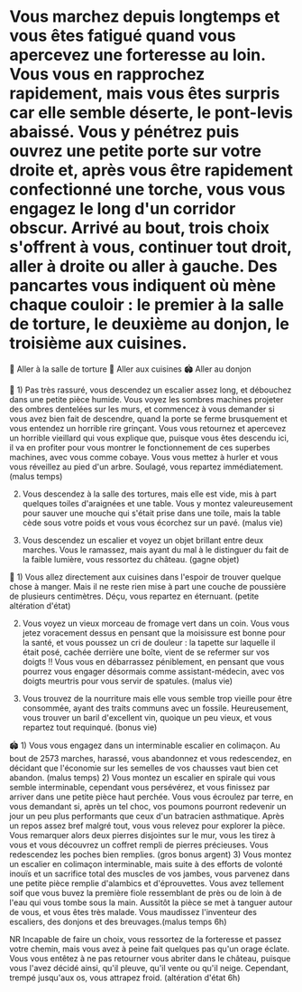 # Vous marchez depuis longtemps et vous êtes fatigué quand vous apercevez une forteresse au loin. Vous vous en rapprochez rapidement, mais vous êtes surpris car elle semble déserte, le pont-levis abaissé. Vous y pénétrez puis ouvrez une petite porte sur votre droite et, après vous être rapidement confectionné une torche, vous vous engagez le long d'un corridor obscur. Arrivé au bout, trois choix s'offrent à vous, continuer tout droit, aller à droite ou aller à gauche. Des pancartes vous indiquent où mène chaque couloir : le premier à la salle de torture, le deuxième au donjon, le troisième aux cuisines.

🔦 Aller à la salle de torture
🧀 Aller aux cuisines
🏟 Aller au donjon

🔦 1) Pas très rassuré, vous descendez un escalier assez long, et débouchez dans une petite pièce humide. Vous voyez les sombres machines projeter des ombres dentelées sur les murs, et commencez à vous demander si vous avez bien fait de descendre, quand la porte se ferme brusquement et vous entendez un horrible rire grinçant. Vous vous retournez et apercevez un horrible vieillard qui vous explique que, puisque vous êtes descendu ici, il va en profiter pour vous montrer le fonctionnement de ces superbes machines, avec vous comme cobaye. Vous vous mettez à hurler et vous vous réveillez au pied d'un arbre. Soulagé, vous repartez immédiatement. (malus temps)

2) Vous descendez à la salle des tortures, mais elle est vide, mis à part quelques toiles d'araignées et une table. Vous y montez valeureusement pour sauver une mouche qui s'était prise dans une toile, mais la table cède sous votre poids et vous vous écorchez sur un pavé. (malus vie)

3) Vous descendez un escalier et voyez un objet brillant entre deux marches. Vous le ramassez, mais ayant du mal à le distinguer du fait de la faible lumière, vous ressortez du château. (gagne objet)

🧀 1) Vous allez directement aux cuisines dans l'espoir de trouver quelque chose à manger. Mais il ne reste rien mise à part une couche de poussière de plusieurs centimètres. Déçu, vous repartez en éternuant. (petite altération d'état)

2) Vous voyez un vieux morceau de fromage vert dans un coin. Vous vous jetez voracement dessus en pensant que la moisissure est bonne pour la santé, et vous poussez un cri de douleur : la tapette sur laquelle il était posé, cachée derrière une boîte, vient de se refermer sur vos doigts !! Vous vous en débarrassez péniblement, en pensant que vous pourrez vous engager désormais comme assistant-médecin, avec vos doigts meurtris pour vous servir de spatules. (malus vie)

4) Vous trouvez de la nourriture mais elle vous semble trop vieille pour être consommée, ayant des traits communs avec un fossile. Heureusement, vous trouver un baril d'excellent vin, quoique un peu vieux, et vous repartez tout requinqué. (bonus vie)

🏟 1) Vous vous engagez dans un interminable escalier en colimaçon. Au bout de 2573 marches, harassé, vous abandonnez et vous redescendez, en décidant que l'économie sur les semelles de vos chausses vaut bien cet abandon. (malus temps)
2) Vous montez un escalier en spirale qui vous semble interminable, cependant vous persévérez, et vous finissez par arriver dans une petite pièce haut perchée. Vous vous écroulez par terre, en vous demandant si, après un tel choc, vos poumons pourront redevenir un jour un peu plus performants que ceux d'un batracien asthmatique. Après un repos assez bref malgré tout, vous vous relevez pour explorer la pièce. Vous remarquer alors deux pierres disjointes sur le mur, vous les tirez à vous et vous découvrez un coffret rempli de pierres précieuses. Vous redescendez les poches bien remplies. (gros bonus argent)
3) Vous montez un escalier en colimaçon interminable, mais suite à des efforts de volonté inouïs et un sacrifice total des muscles de vos jambes, vous parvenez dans une petite pièce remplie d'alambics et d'éprouvettes. Vous avez tellement soif que vous buvez la première fiole ressemblant de près ou de loin à de l'eau qui vous tombe sous la main. Aussitôt la pièce se met à tanguer autour de vous, et vous êtes très malade. Vous maudissez l'inventeur des escaliers, des donjons et des breuvages.(malus temps 6h)

NR Incapable de faire un choix, vous ressortez de la forteresse et passez votre chemin, mais vous avez à peine fait quelques pas qu'un orage éclate. Vous vous entêtez à ne pas retourner vous abriter dans le château, puisque vous l'avez décidé ainsi, qu'il pleuve, qu'il vente ou qu'il neige. Cependant, trempé jusqu'aux os, vous attrapez froid. (altération d'état 6h)
